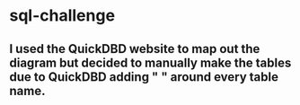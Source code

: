 # sql-challenge

## I used the QuickDBD website to map out the diagram but decided to manually make the tables due to QuickDBD adding " " around every table name. 